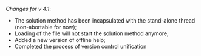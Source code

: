 _Changes for v 4.1_:
- The solution method has been incapsulated with the stand-alone thread (non-abortable for now);
- Loading of the file will not start the solution method anymore;
- Added a new version of offline help;
- Completed the process of version control unification
